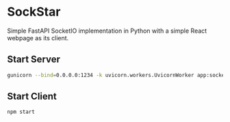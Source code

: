 # SockStar

Simple FastAPI SocketIO implementation in Python with a simple React webpage as its client.

## Start Server
```sh
gunicorn --bind=0.0.0.0:1234 -k uvicorn.workers.UvicornWorker app:socketio_app
```

## Start Client
```sh
npm start
```